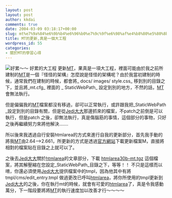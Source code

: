 ```yaml
---
layout: post
layout: post
author: kkdai
comments: true
date: 2004-03-09 03:18:17+00:00
slug: mt%e7%9a%84%e6%9b%b4%e6%96%b0%e7%9c%9f%e6%98%af%e4%b8%80%e5%80%8b%e5%a4%a7%e5%b7%a5%e7%a8%8b
title: MT的更新,真是一個大工程
wordpress_id: 55
categories:
- 關於MT的學習心得
---
```


![好累～～ 好累的大工程](http://www.evanlin.com/blog/archives/0309/work.jpg)
 更新[MT](http://www.movabletype.org/)，果真是一項大工程，裡面可能由於我之前所建制的[MT](http://www.movabletype.org/)是一個『怪怪的架構』怎麼說是怪怪的架構呢？由於我當初建制的時候，通常我們在建制的時候，都會將_
docs/ images/ style.css_ 移到別的目錄之下，並且將_mt.cfg_
裡面的 _ StaticWebPath_ 設定到別的地方，不然的話，[MT](http://www.movabletype.org/)會無法執行。


但是偏偏我的[MT](http://www.movabletype.org/)檔案都沒有移過，卻可以正常執行，或許跟我把_StaticWebPath
_設定到別的目錄有關，但是從[Jedi大大](http://mtbook.net/download.html#13)那邊抓來的檔案，不patch之前倒是可以執行，但是patch
之後，卻無法執行，真是傷腦筋的事情，這個部分的事物，只好之後再繼續努力來將他解決.......




所以後來我透過自行安裝htmlarea的方式來進行自我的更新部分，首先我手動的將我[MT](http://www.movabletype.org/)由2.64-->2.661，所更新的方式是透過[官方網站](http://www.movabletype.org/)下載更新檔案M，直接將相對的檔案貼在目錄之上就可以了。




之後去[Jedi大大](http://jedi.z6i.org/blog/)關於[htmlarea](http://jedi.z6i.org/blog/archives/002797.html)的文章部分，下載
[htmlarea30b-mt.tgz](http://jedi.z6i.org/blog/archives/htmlarea30b-mt.tgz)
這個檔案，將其解壓縮在您設定_StaticWebPath_目錄之下，等等！！
不只是這樣而以唷，你還必須使用[Jedi大大](http://mtbook.net/download.html#13)提供檔案中的tmpl，因為他其中有將tmpl/cms/edit_entry.tmpl
做過更改已呼叫[htmlarea](http://www.interactivetools.com/products/htmlarea/)，將你所使用的tmpl更新到[Jedi大大](http://mtbook.net/download.html#13)的之後，你在執行mt的時候，就會有可愛的[htmlarea](http://www.interactivetools.com/products/htmlarea/)了，真是令我感動萬分，下一階段要將將[MT](http://www.movabletype.org/)的執行速度加以改善才行～～～～




　

